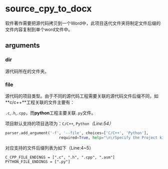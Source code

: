 # source_cpy_to_docx
软件著作需要把源代码拷贝到一个Word中，此项目迭代文件夹将制定文件后缀的文件内容复制到单个word文件中。



## arguments

### dir

源代码所在的文件夹。



### file

源代码的项目类型。由于不同的源代码工程需要关联的源代码文件后缀不同，如**c/c++**工程关联的文件主要有：

`.c`,`.h`,`.cpp`，而**python**工程主要关联`.py`文件。

项目默认支持的项目选项为：`C/C++`, `Python`*（Line:54）*

```python
parser.add_argument('-f', '--file', choices=['C/C++', 'Python'],
                        required=True, help="\n\rSpecify the Project kind.")
```

对应支持的文件后缀列表为如下（Line:4~5）

```
C_CPP_FILE_ENDINGS = [".c", ".h", ".cpp", ".asm"]
PYTHON_FILE_ENDINGS = [".py"]
```

